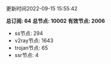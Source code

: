 更新时间2022-09-15 15:55:42

**总订阅: 64**
**总节点: 10002**
**有效节点: 2006**
- ss节点: 294
- v2ray节点: 1643
- trojan节点: 65
- ssr节点: 4
